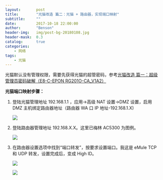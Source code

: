 ```yaml
---
layout:       post
title:        "光猫改造 篇二：光猫 + 路由器，实现端口映射"
subtitle:     ""
date:         2017-10-18 22:00:00
author:       "Benson"
header-img:   img/post-bg-20180108.jpg
header-mask:  0.3
catalog:      true
categories:
    - 网络
tags:
    - 光猫
---
```

光猫默认没有管理权限，需要先获得光猫的超管密码，参考[光猫改造 篇一：超级管理员密码破解（E8-C-EPON  RG201O-CA_V1A2）](https://newzone.top/p/2017-10-18-Light_cat_E8-C-EPON_admin/)

**光猫端口映射步骤：**

1. 登陆光猫管理地址 192.168.1.1 ，应用→高级 NAT 设置→DMZ 设置，启用 DMZ 主机绑定路由器地址（路由器 WA 口 IP 地址-192.168.1.X)

   ![](https://pic2.zhimg.com/v2-658d5433201b79da169a520f4b19d495_r.jpg)

2. 登陆路由器管理地址 192.168.X.X。这里已梅林 AC5300 为图例。

   ![](https://pic4.zhimg.com/v2-32825a6d3d75f4bfe5668f1b0d6c6683_r.jpg)

3. 在路由器设置选项中找到“端口转发”，按要求设置端口。我这是 eMule TCP 和 UDP 转发，设置完成后，变成 High ID。

   ![](https://pic2.zhimg.com/v2-8f3eb2c42fd5d1a98f1345c6a5855e99_r.jpg)

   ![](https://pic2.zhimg.com/v2-b4f5179278da52409f4a04ce7d139f99_r.jpg)
